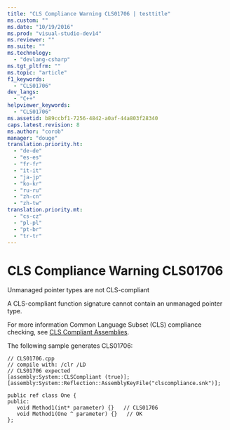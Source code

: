 ```yaml
---
title: "CLS Compliance Warning CLS01706 | testtitle"
ms.custom: ""
ms.date: "10/19/2016"
ms.prod: "visual-studio-dev14"
ms.reviewer: ""
ms.suite: ""
ms.technology: 
  - "devlang-csharp"
ms.tgt_pltfrm: ""
ms.topic: "article"
f1_keywords: 
  - "CLS01706"
dev_langs: 
  - "C++"
helpviewer_keywords: 
  - "CLS01706"
ms.assetid: b89ccbf1-7256-4842-a0af-44a803f28340
caps.latest.revision: 8
ms.author: "corob"
manager: "douge"
translation.priority.ht: 
  - "de-de"
  - "es-es"
  - "fr-fr"
  - "it-it"
  - "ja-jp"
  - "ko-kr"
  - "ru-ru"
  - "zh-cn"
  - "zh-tw"
translation.priority.mt: 
  - "cs-cz"
  - "pl-pl"
  - "pt-br"
  - "tr-tr"
---
```

# CLS Compliance Warning CLS01706
Unmanaged pointer types are not CLS-compliant  
  
 A CLS-compliant function signature cannot contain an unmanaged pointer type.  
  
 For more information Common Language Subset (CLS) compliance checking, see [CLS Compliant Assemblies](http://msdn.microsoft.com/en-us/3320b57e-ea55-4697-a17d-f509a36a3c93).  
  
 The following sample generates CLS01706:  
  
```  
// CLS01706.cpp  
// compile with: /clr /LD  
// CLS01706 expected  
[assembly:System::CLSCompliant (true)];  
[assembly:System::Reflection::AssemblyKeyFile("clscompliance.snk")];  
  
public ref class One {  
public:  
   void Method1(int* parameter) {}   // CLS01706  
   void Method1(One ^ parameter) {}   // OK  
};  
```